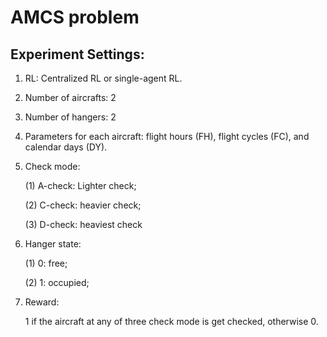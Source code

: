 # AMCS problem

## Experiment Settings:
1. RL: Centralized RL or single-agent RL.

2. Number of aircrafts: 2

3. Number of hangers: 2

4. Parameters for each aircraft: flight hours (FH), flight cycles (FC), and calendar days (DY).

5. Check mode: 

    (1) A-check: Lighter check; 
  
    (2) C-check: heavier check; 
  
    (3) D-check: heaviest check
  
6. Hanger state: 

    (1) 0: free; 
  
    (2) 1: occupied; 
  
7. Reward:
    
    1 if the aircraft at any of three check mode is get checked, otherwise 0.
